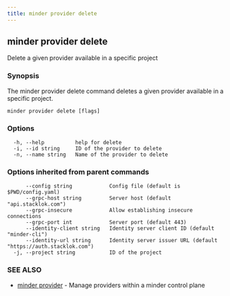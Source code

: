 ```yaml
---
title: minder provider delete
---
```

## minder provider delete

Delete a given provider available in a specific project

### Synopsis

The minder provider delete command deletes a given provider available in a specific project.

```
minder provider delete [flags]
```

### Options

```
  -h, --help          help for delete
  -i, --id string     ID of the provider to delete
  -n, --name string   Name of the provider to delete
```

### Options inherited from parent commands

```
      --config string            Config file (default is $PWD/config.yaml)
      --grpc-host string         Server host (default "api.stacklok.com")
      --grpc-insecure            Allow establishing insecure connections
      --grpc-port int            Server port (default 443)
      --identity-client string   Identity server client ID (default "minder-cli")
      --identity-url string      Identity server issuer URL (default "https://auth.stacklok.com")
  -j, --project string           ID of the project
```

### SEE ALSO

* [minder provider](minder_provider.md)	 - Manage providers within a minder control plane


